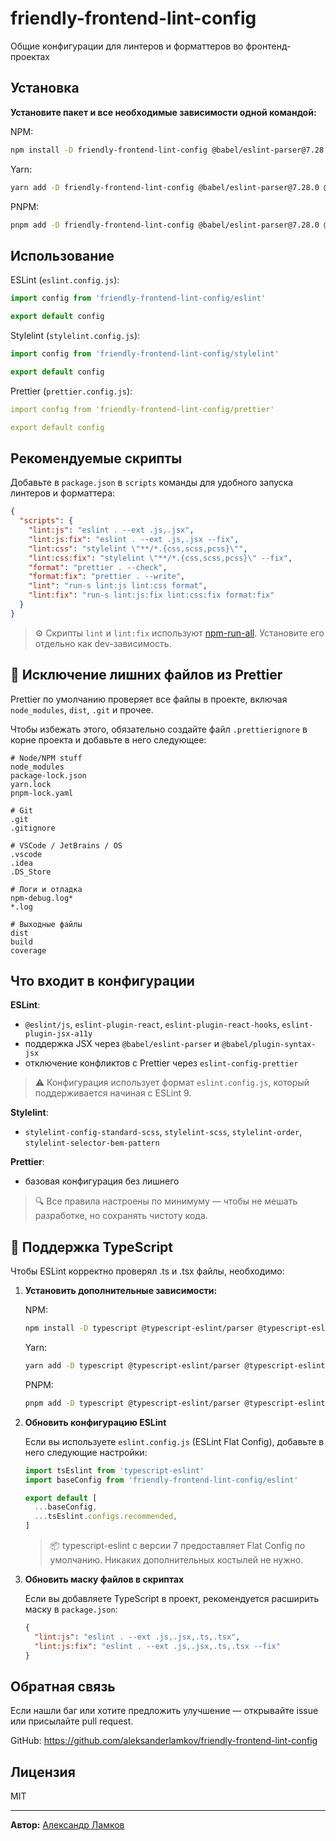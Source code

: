 # friendly-frontend-lint-config
Общие конфигурации для линтеров и форматтеров во фронтенд-проектах

## Установка

**Установите пакет и все необходимые зависимости одной командой:**

NPM:
```bash
npm install -D friendly-frontend-lint-config @babel/eslint-parser@7.28.0 @babel/plugin-syntax-jsx@7.27.1 @eslint/js@9.30.1 eslint@9.30.1 eslint-config-prettier@10.1.5 eslint-plugin-jsx-a11y@6.10.2 eslint-plugin-prettier@5.5.1 eslint-plugin-react@7.37.5 eslint-plugin-react-hooks@5.2.0 globals@16.3.0 prettier@3.6.2 stylelint@16.21.0 stylelint-config-standard-scss@15.0.1 stylelint-order@7.0.0 stylelint-scss@6.12.1 stylelint-selector-bem-pattern@4.0.1
```

Yarn:
```bash
yarn add -D friendly-frontend-lint-config @babel/eslint-parser@7.28.0 @babel/plugin-syntax-jsx@7.27.1 @eslint/js@9.30.1 eslint@9.30.1 eslint-config-prettier@10.1.5 eslint-plugin-jsx-a11y@6.10.2 eslint-plugin-prettier@5.5.1 eslint-plugin-react@7.37.5 eslint-plugin-react-hooks@5.2.0 globals@16.3.0 prettier@3.6.2 stylelint@16.21.0 stylelint-config-standard-scss@15.0.1 stylelint-order@7.0.0 stylelint-scss@6.12.1 stylelint-selector-bem-pattern@4.0.1
```

PNPM:
```bash
pnpm add -D friendly-frontend-lint-config @babel/eslint-parser@7.28.0 @babel/plugin-syntax-jsx@7.27.1 @eslint/js@9.30.1 eslint@9.30.1 eslint-config-prettier@10.1.5 eslint-plugin-jsx-a11y@6.10.2 eslint-plugin-prettier@5.5.1 eslint-plugin-react@7.37.5 eslint-plugin-react-hooks@5.2.0 globals@16.3.0 prettier@3.6.2 stylelint@16.21.0 stylelint-config-standard-scss@15.0.1 stylelint-order@7.0.0 stylelint-scss@6.12.1 stylelint-selector-bem-pattern@4.0.1
```

## Использование

ESLint (`eslint.config.js`):
```javascript
import config from 'friendly-frontend-lint-config/eslint'

export default config
```

Stylelint (`stylelint.config.js`):
```javascript
import config from 'friendly-frontend-lint-config/stylelint'

export default config
```

Prettier (`prettier.config.js`):
```yaml
import config from 'friendly-frontend-lint-config/prettier'

export default config
```

## Рекомендуемые скрипты

Добавьте в `package.json` в `scripts` команды для удобного запуска линтеров и форматтера:

```json
{
  "scripts": {
    "lint:js": "eslint . --ext .js,.jsx",
    "lint:js:fix": "eslint . --ext .js,.jsx --fix",
    "lint:css": "stylelint \"**/*.{css,scss,pcss}\"",
    "lint:css:fix": "stylelint \"**/*.{css,scss,pcss}\" --fix",
    "format": "prettier . --check",
    "format:fix": "prettier . --write",
    "lint": "run-s lint:js lint:css format",
    "lint:fix": "run-s lint:js:fix lint:css:fix format:fix"
  }
}
```
> ⚙️ Скрипты `lint` и `lint:fix` используют [npm-run-all](https://www.npmjs.com/package/npm-run-all). Установите его отдельно как dev-зависимость.

## 🧽 Исключение лишних файлов из Prettier

Prettier по умолчанию проверяет все файлы в проекте, включая `node_modules`, `dist`, `.git` и прочее. 

Чтобы избежать этого, обязательно создайте файл `.prettierignore` в корне проекта и добавьте в него следующее:
```
# Node/NPM stuff
node_modules
package-lock.json
yarn.lock
pnpm-lock.yaml

# Git
.git
.gitignore

# VSCode / JetBrains / OS
.vscode
.idea
.DS_Store

# Логи и отладка
npm-debug.log*
*.log

# Выходные файлы
dist
build
coverage
```

## Что входит в конфигурации

**ESLint**:
- `@eslint/js`, `eslint-plugin-react`, `eslint-plugin-react-hooks`, `eslint-plugin-jsx-a11y`
- поддержка JSX через `@babel/eslint-parser` и `@babel/plugin-syntax-jsx`
- отключение конфликтов с Prettier через `eslint-config-prettier`

> ⚠️ Конфигурация использует формат `eslint.config.js`, который поддерживается начиная с ESLint 9.

**Stylelint**:
- `stylelint-config-standard-scss`, `stylelint-scss`, `stylelint-order`, `stylelint-selector-bem-pattern`

**Prettier**:
- базовая конфигурация без лишнего

> 🔍 Все правила настроены по минимуму — чтобы не мешать разработке, но сохранять чистоту кода.

## 🔧 Поддержка TypeScript

Чтобы ESLint корректно проверял .ts и .tsx файлы, необходимо:

1. **Установить дополнительные зависимости:**

    NPM:
    ```bash
    npm install -D typescript @typescript-eslint/parser @typescript-eslint/eslint-plugin
    ```
    
    Yarn:
    ```bash
    yarn add -D typescript @typescript-eslint/parser @typescript-eslint/eslint-plugin
    ```
    
    PNPM:
    ```bash
    pnpm add -D typescript @typescript-eslint/parser @typescript-eslint/eslint-plugin
    ```

2. **Обновить конфигурацию ESLint**

    Если вы используете `eslint.config.js` (ESLint Flat Config), добавьте в него следующие настройки:
    ```javascript
    import tsEslint from 'typescript-eslint'
    import baseConfig from 'friendly-frontend-lint-config/eslint'
    
    export default [
      ...baseConfig,
      ...tsEslint.configs.recommended,
    ]
    ```
    > 📦 typescript-eslint с версии 7 предоставляет Flat Config по умолчанию. Никаких дополнительных костылей не нужно.

3. **Обновить маску файлов в скриптах**

    Если вы добавляете TypeScript в проект, рекомендуется расширить маску в `package.json`:
    ```json
    {
      "lint:js": "eslint . --ext .js,.jsx,.ts,.tsx",
      "lint:js:fix": "eslint . --ext .js,.jsx,.ts,.tsx --fix"
    }
    ```

## Обратная связь
Если нашли баг или хотите предложить улучшение — открывайте issue или присылайте pull request.

GitHub: https://github.com/aleksanderlamkov/friendly-frontend-lint-config

## Лицензия
MIT

----

**Автор:** [Александр Ламков](https://www.youtube.com/@AleksanderLamkov)